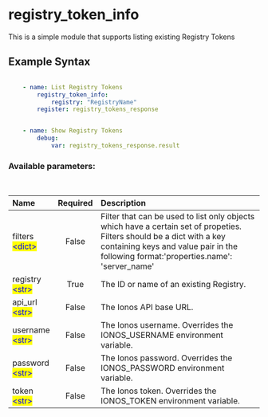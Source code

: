 # registry_token_info

This is a simple module that supports listing existing Registry Tokens

## Example Syntax


```yaml

    - name: List Registry Tokens
        registry_token_info:
            registry: "RegistryName"
        register: registry_tokens_response


    - name: Show Registry Tokens
        debug:
            var: registry_tokens_response.result

```
### Available parameters:
&nbsp;

| Name | Required | Description |
| :--- | :---: | :--- |
| filters<br /><mark style="color:blue;">\<dict\></mark> | False | Filter that can be used to list only objects which have a certain set of propeties. Filters should be a dict with a key containing keys and value pair in the following format:'properties.name': 'server_name' |
| registry<br /><mark style="color:blue;">\<str\></mark> | True | The ID or name of an existing Registry. |
| api_url<br /><mark style="color:blue;">\<str\></mark> | False | The Ionos API base URL. |
| username<br /><mark style="color:blue;">\<str\></mark> | False | The Ionos username. Overrides the IONOS_USERNAME environment variable. |
| password<br /><mark style="color:blue;">\<str\></mark> | False | The Ionos password. Overrides the IONOS_PASSWORD environment variable. |
| token<br /><mark style="color:blue;">\<str\></mark> | False | The Ionos token. Overrides the IONOS_TOKEN environment variable. |
